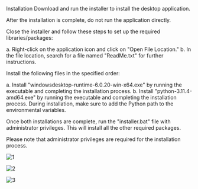 Installation
Download and run the installer to install the desktop application.

After the installation is complete, do not run the application directly.

Close the installer and follow these steps to set up the required libraries/packages:

a. Right-click on the application icon and click on "Open File Location."
b. In the file location, search for a file named "ReadMe.txt" for further instructions.

Install the following files in the specified order:

a. Install "windowsdesktop-runtime-6.0.20-win-x64.exe" by running the executable and completing the installation process.
b. Install "python-3.11.4-amd64.exe" by running the executable and completing the installation process. During installation, make sure to add the Python path to the environmental variables.

Once both installations are complete, run the "installer.bat" file with administrator privileges. This will install all the other required packages.

Please note that administrator privileges are required for the installation process.

![1](https://github.com/KhalilFarhat/Duaa-Sound-Recorder/assets/100374222/78dc92ae-b217-4111-b3c6-06bc0deff67a)

![2](https://github.com/KhalilFarhat/Duaa-Sound-Recorder/assets/100374222/6ddef76c-9f4c-4d6c-9b9f-c57b48a534b5)

![3](https://github.com/KhalilFarhat/Duaa-Sound-Recorder/assets/100374222/415fdff4-edc2-4453-9548-05fac430ec41)








